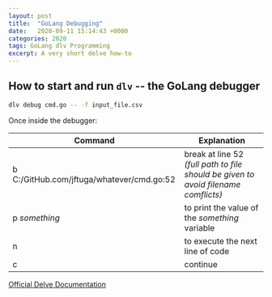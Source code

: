 ```yaml
---
layout: post
title:  "GoLang Debugging"
date:   2020-09-11 15:14:43 +0000
categories: 2020
tags: GoLang dlv Programming
excerpt: A very short delve how-to
---
```


## How to start and run `dlv` -- the GoLang debugger

```sh
dlv debug cmd.go -- -f input_file.csv
```

Once inside the debugger:

Command | Explanation
--------|------------
b C:/GitHub.com/jftuga/whatever/cmd.go:52 | break at line 52 *(full path to file should be given to avoid filename comflicts)*
p *something* | to print the value of the *something* variable
n | to execute the next line of code
c | continue

[Official Delve Documentation](https://github.com/go-delve/delve/blob/master/Documentation/usage/dlv.md)
